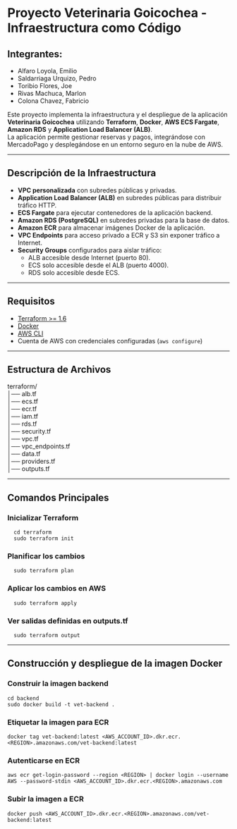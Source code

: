 # Proyecto Veterinaria Goicochea - Infraestructura como Código

## Integrantes:
- Alfaro Loyola, Emilio
- Saldarriaga Urquizo, Pedro
- Toribio Flores, Joe
- Rivas Machuca, Marlon
- Colona Chavez, Fabricio
  
Este proyecto implementa la infraestructura y el despliegue de la aplicación **Veterinaria Goicochea** utilizando **Terraform**, **Docker**, **AWS ECS Fargate**, **Amazon RDS** y **Application Load Balancer (ALB)**.  
La aplicación permite gestionar reservas y pagos, integrándose con MercadoPago y desplegándose en un entorno seguro en la nube de AWS.

---

## Descripción de la Infraestructura

- **VPC personalizada** con subredes públicas y privadas.
- **Application Load Balancer (ALB)** en subredes públicas para distribuir tráfico HTTP.
- **ECS Fargate** para ejecutar contenedores de la aplicación backend.
- **Amazon RDS (PostgreSQL)** en subredes privadas para la base de datos.
- **Amazon ECR** para almacenar imágenes Docker de la aplicación.
- **VPC Endpoints** para acceso privado a ECR y S3 sin exponer tráfico a Internet.
- **Security Groups** configurados para aislar tráfico:
  - ALB accesible desde Internet (puerto 80).
  - ECS solo accesible desde el ALB (puerto 4000).
  - RDS solo accesible desde ECS.

---

## Requisitos

- [Terraform >= 1.6](https://developer.hashicorp.com/terraform/downloads)
- [Docker](https://docs.docker.com/get-docker/)
- [AWS CLI](https://docs.aws.amazon.com/cli/)
- Cuenta de AWS con credenciales configuradas (`aws configure`)

---

## Estructura de Archivos
terraform/  
│── alb.tf  
│── ecs.tf  
│── ecr.tf  
│── iam.tf  
│── rds.tf  
│── security.tf  
│── vpc.tf  
│── vpc_endpoints.tf  
│── data.tf  
│── providers.tf  
│── outputs.tf

---

  ## Comandos Principales
  
  ### Inicializar Terraform
      cd terraform
      sudo terraform init
  ### Planificar los cambios
      sudo terraform plan
  ### Aplicar los cambios en AWS
      sudo terraform apply
  ### Ver salidas definidas en outputs.tf
      sudo terraform output
---
  ## Construcción y despliegue de la imagen Docker
  
  ### Construir la imagen backend
    cd backend
    sudo docker build -t vet-backend .
  ### Etiquetar la imagen para ECR
    docker tag vet-backend:latest <AWS_ACCOUNT_ID>.dkr.ecr.<REGION>.amazonaws.com/vet-backend:latest
  ### Autenticarse en ECR
    aws ecr get-login-password --region <REGION> | docker login --username AWS --password-stdin <AWS_ACCOUNT_ID>.dkr.ecr.<REGION>.amazonaws.com
  ### Subir la imagen a ECR
    docker push <AWS_ACCOUNT_ID>.dkr.ecr.<REGION>.amazonaws.com/vet-backend:latest
